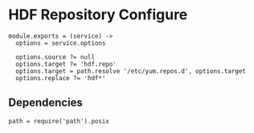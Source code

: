 
# HDF Repository Configure

    module.exports = (service) ->
      options = service.options
      
      options.source ?= null
      options.target ?= 'hdf.repo'
      options.target = path.resolve '/etc/yum.repos.d', options.target
      options.replace ?= 'hdf*'

## Dependencies

    path = require('path').posix
